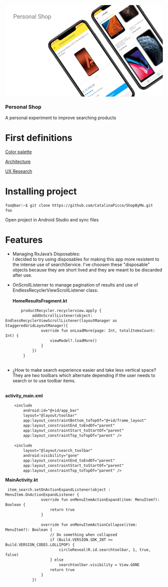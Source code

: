 <img align="right" src="https://github.com/CatalinaPicco/ShopByMe/blob/master/personal-shop.PNG">
<br clear="right"/>

### Personal Shop
A personal experiment to improve searching products

# First definitions

[Color palette](https://www.materialpalette.com/yellow/light-blue)

[Architecture](www.google.com)

[UX Research](https://31pia6e0.optimalworkshop.com/optimalsort/a5h60h30-0/sort)

# Installing project

```console
foo@bar:~$ git clone https://github.com/CatalinaPicco/ShopByMe.git
foo
```
Open project in Android Studio and sync files

# Features

* Managing RxJava’s Disposables: <br>
I decided to try using disposables for making this app more resistent to the intense use of searchService. I've choosen these "disposable" objects because they are short lived and they are meant to be discarded after use.

* OnScrollListerner to manage pagination of results and use of EndlessRecyclerViewScrollListener class: <br><br>
**HomeResultsFragment.kt**
```
       productRecycler.recyclerview.apply {
            addOnScrollListener(object: EndlessRecyclerViewScrollListener(layoutManager as StaggeredGridLayoutManager){
                override fun onLoadMore(page: Int, totalItemsCount: Int) {
                    viewModel?.loadMore()
                }
            })
        }
        
```
* ¿How to make search experience easier and take less vertical space? They are two toolbars which alternate depending if the user needs to search or to use toolbar items.<br><br>

**activity_main.xml**
```
    <include
        android:id="@+id/app_bar"
        layout="@layout/toolbar"
        app:layout_constraintBottom_toTopOf="@+id/frame_layout"
        app:layout_constraintEnd_toEndOf="parent"
        app:layout_constraintStart_toStartOf="parent"
        app:layout_constraintTop_toTopOf="parent" />

    <include
        layout="@layout/search_toolbar"
        android:visibility="gone"
        app:layout_constraintEnd_toEndOf="parent"
        app:layout_constraintStart_toStartOf="parent"
        app:layout_constraintTop_toTopOf="parent" />
```

**MainActivity.kt**

```
 item_search.setOnActionExpandListener(object : MenuItem.OnActionExpandListener {
                override fun onMenuItemActionExpand(item: MenuItem?): Boolean {
                    return true
                }

                override fun onMenuItemActionCollapse(item: MenuItem?): Boolean {
                    // Do something when collapsed
                    if (Build.VERSION.SDK_INT >= Build.VERSION_CODES.LOLLIPOP) {
                        circleReveal(R.id.searchtoolbar, 1, true, false)
                    } else
                        searchtoolbar.visibility = View.GONE
                    return true
                }
            })

```

